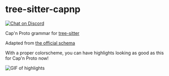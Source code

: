 # tree-sitter-capnp

<p>
<a href="https://discord.gg/w7nTvsVJhm">
    <img src="https://img.shields.io/discord/1063097320771698699?logo=discord"
        alt="Chat on Discord"></a>
</p>

Cap'n Proto grammar for [tree-sitter](https://github.com/tree-sitter/tree-sitter)

Adapted from [the official schema](https://capnproto.org/language.html)

With a proper colorscheme, you can have highlights looking as
good as this for Cap'n Proto now!

![GIF of highlights](https://user-images.githubusercontent.com/29718261/214036418-2721f046-7cb1-427c-b203-a3d6cac167a7.gif)
